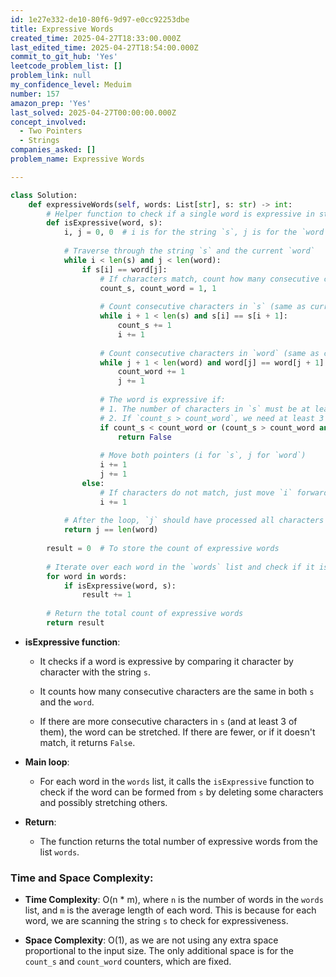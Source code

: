 ```yaml
---
id: 1e27e332-de10-80f6-9d97-e0cc92253dbe
title: Expressive Words
created_time: 2025-04-27T18:33:00.000Z
last_edited_time: 2025-04-27T18:54:00.000Z
commit_to_git_hub: 'Yes'
leetcode_problem_list: []
problem_link: null
my_confidence_level: Meduim
number: 157
amazon_prep: 'Yes'
last_solved: 2025-04-27T00:00:00.000Z
concept_involved:
  - Two Pointers
  - Strings
companies_asked: []
problem_name: Expressive Words

---
```


```python
class Solution:
    def expressiveWords(self, words: List[str], s: str) -> int:
        # Helper function to check if a single word is expressive in string `s`
        def isExpressive(word, s):
            i, j = 0, 0  # i is for the string `s`, j is for the `word`
            
            # Traverse through the string `s` and the current `word`
            while i < len(s) and j < len(word):
                if s[i] == word[j]:
                    # If characters match, count how many consecutive characters there are in both `s` and `word`
                    count_s, count_word = 1, 1
                    
                    # Count consecutive characters in `s` (same as current `s[i]`)
                    while i + 1 < len(s) and s[i] == s[i + 1]:
                        count_s += 1
                        i += 1
                    
                    # Count consecutive characters in `word` (same as current `word[j]`)
                    while j + 1 < len(word) and word[j] == word[j + 1]:
                        count_word += 1
                        j += 1
                    
                    # The word is expressive if:
                    # 1. The number of characters in `s` must be at least as many as in `word` (count_s >= count_word)
                    # 2. If `count_s > count_word`, we need at least 3 consecutive characters in `s` to stretch it (count_s >= 3)
                    if count_s < count_word or (count_s > count_word and count_s < 3):
                        return False
                    
                    # Move both pointers (i for `s`, j for `word`)
                    i += 1
                    j += 1
                else:
                    # If characters do not match, just move `i` forward to try the next character in `s`
                    i += 1
            
            # After the loop, `j` should have processed all characters in `word`
            return j == len(word)
        
        result = 0  # To store the count of expressive words
        
        # Iterate over each word in the `words` list and check if it is expressive in `s`
        for word in words:
            if isExpressive(word, s):
                result += 1
        
        # Return the total count of expressive words
        return result

```

*   **isExpressive function**:

    *   It checks if a word is expressive by comparing it character by character with the string `s`.

    *   It counts how many consecutive characters are the same in both `s` and the `word`.

    *   If there are more consecutive characters in `s` (and at least 3 of them), the word can be stretched. If there are fewer, or if it doesn't match, it returns `False`.

*   **Main loop**:

    *   For each word in the `words` list, it calls the `isExpressive` function to check if the word can be formed from `s` by deleting some characters and possibly stretching others.

*   **Return**:

    *   The function returns the total number of expressive words from the list `words`.

### Time and Space Complexity:

*   **Time Complexity**: O(n \* m), where `n` is the number of words in the `words` list, and `m` is the average length of each word. This is because for each word, we are scanning the string `s` to check for expressiveness.

*   **Space Complexity**: O(1), as we are not using any extra space proportional to the input size. The only additional space is for the `count_s` and `count_word` counters, which are fixed.

